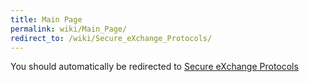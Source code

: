 ```yaml
---
title: Main Page
permalink: wiki/Main_Page/
redirect_to: /wiki/Secure_eXchange_Protocols/
---
```


You should automatically be redirected to [Secure eXchange Protocols](/wiki/Secure_eXchange_Protocols/)
